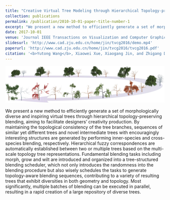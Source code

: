 ```yaml
---
title: "Creative Virtual Tree Modeling through Hierarchical Topology-preserving Blending"
collection: publications
permalink: /publication/2010-10-01-paper-title-number-1
excerpt: "We present a new method to efficiently generate a set of morphologically diverse and inspiring virtual trees through hierarchical topology-preserving blending, aiming to facilitate designers’ creativity production. <img src='../images/tvcg2017_teaser.jpg'>"
date: 2017-10-01
venue: 'Journal IEEE Transactions on Visualization and Computer Graphics'
slidesurl: 'http://www.cad.zju.edu.cn/home/jin/tvcg2016/demo.mp4'
paperurl: 'http://www.cad.zju.edu.cn/home/jin/tvcg2016/tvcg2016.pdf'
citation: '<b>Yutong Wang</b>, Xiaowei Xue, Xiaogang Jin, and Zhigang Deng. &quot; Creative Virtual Tree Modeling through Hierarchical Topology-preserving Blending &quot; <i>IEEE Transactions on Visualization and Computer Graphics.</i>, IEEE Computer Society, 2017, 23(12): 2521-2534. 1(2).'
---
```


<img src='../images/tvcg2017_teaser.jpg'>

We present a new method to efficiently generate a set of morphologically diverse and inspiring virtual trees through hierarchical topology-preserving blending, aiming to facilitate designers’ creativity production. By maintaining the topological consistency of the tree branches, sequences of similar yet different trees and novel intermediate trees with encouragingly interesting structures are generated by performing inner-species and cross-species blending, respectively. Hierarchical fuzzy correspondences are automatically established between two or multiple trees based on the multi-scale topology tree representations. Fundamental blending tasks including morph, grow and wilt are introduced and organized into a tree-structured blending scheduler, which not only introduces the randomness into the blending procedure but also wisely schedules the tasks to generate topology-aware blending sequences, contributing to a variety of resulting trees that exhibit diversities in both geometry and topology. Most significantly, multiple batches of blending can be executed in parallel, resulting in a rapid creation of a large repository of diverse trees.
